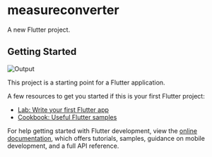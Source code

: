 # measureconverter

A new Flutter project.

## Getting Started

![Output](https://github.com/user-attachments/assets/f1eb3074-883c-487e-a4e5-dec530505237)

This project is a starting point for a Flutter application.

A few resources to get you started if this is your first Flutter project:

- [Lab: Write your first Flutter app](https://docs.flutter.dev/get-started/codelab)
- [Cookbook: Useful Flutter samples](https://docs.flutter.dev/cookbook)

For help getting started with Flutter development, view the
[online documentation](https://docs.flutter.dev/), which offers tutorials,
samples, guidance on mobile development, and a full API reference.
